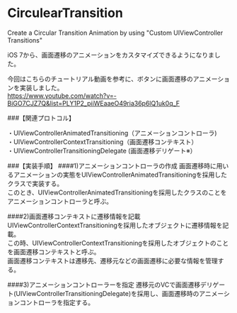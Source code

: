 # CirculearTransition

Create a Circular Transition Animation by using "Custom UIViewController Transitions"


iOS 7から、画面遷移のアニメーションをカスタマイズできるようになりました。

今回はこちらのチュートリアル動画を参考に、ボタンに画面遷移のアニメーションを実装しました。   
<https://www.youtube.com/watch?v=-BiGO7CJZ7Q&list=PLY1P2_piiWEaaeO49ria36p6lQ1uk0q_F>


###【関連プロトコル】

・UIViewControllerAnimatedTransitioning（アニメーションコントローラ)  
・UIViewControllerContextTransitioning（画面遷移コンテキスト）  
・UIViewControllerTransitioningDelegate (画面遷移デリゲート※）  



###【実装手順】
####1)アニメーションコントローラの作成
画面遷移時に用いるアニメーションの実態をUIViewControllerAnimatedTransitioningを採用したクラスで実装する。  
このとき、UIViewControllerAnimatedTransitioningを採用したクラスのことをアニメーションコントローラと呼ぶ。  

####2)画面遷移コンテキストに遷移情報を記載
UIViewControllerContextTransitioningを採用したオブジェクトに遷移情報を記載。  
この時、UIViewControllerContextTransitioningを採用したオブジェクトのことを画面遷移コンテキストと呼ぶ。  
画面遷移コンテキストは遷移先、遷移元などの画面遷移に必要な情報を管理する。  

####3)アニメーションコントローラーを指定
遷移元のVCで画面遷移デリゲート(UIViewControllerTransitioningDelegate)を採用し、画面遷移時のアニメーションコントローラを指定する。  




